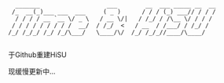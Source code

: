 ```
  _______                   ___        __  ___ _____ __  __
 /_  __(_)___ ___  ___     ( _ )      / / / (_) ___// / / /
  / / / / __ `__ \/ _ \   / __ \/|   / /_/ / /\__ \/ / / / 
 / / / / / / / / /  __/  / /_/  <   / __  / /___/ / /_/ /  
/_/ /_/_/ /_/ /_/\___/   \____/\/  /_/ /_/_//____/\____/   
                                                           
``` 
                                                           

于Github重建HiSU

现缓慢更新中...



<!--
**H1SU/H1SU** is a ✨ _special_ ✨ repository because its `README.md` (this file) appears on your GitHub profile.

Here are some ideas to get you started:

- 🔭 I’m currently working on ...
- 🌱 I’m currently learning ...
- 👯 I’m looking to collaborate on ...
- 🤔 I’m looking for help with ...
- 💬 Ask me about ...
- 📫 How to reach me: ...
- 😄 Pronouns: ...
- ⚡ Fun fact: ...
-->
